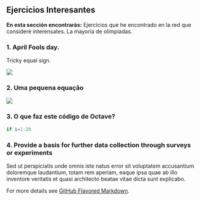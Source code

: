 ## Ejercicios Interesantes

**En esta sección encontrarás:** Ejercícios que he encontrado en la red que consideré interensates. La mayoría de olimpíadas.  

### 1. April Fools day. 

Tricky equal sign.

<img src="https://render.githubusercontent.com/render/math?math=%5CLARGE%20e%20-%20%5Cdfrac%7Be%7D%7B%5Cpi%7D%2B%5Cdfrac%7Be%7D%7B%5Cpi%5E2%7D-%5Cdfrac%7Be%7D%7B%5Cpi%5E3%7D%2B%5Cdfrac%7Be%7D%7B%5Cpi%5E4%7D-%5Cdfrac%7Be%7D%7B%5Cpi%5E5%7D%2B%5Cdots%3D%5Cleft(%5Cdfrac%7B%5Cpi%7D%7Be%7D%5Cright)%5E%7B5%7D">

### 2. Uma pequena equação

<img src="https://render.githubusercontent.com/render/math?math=%5CLARGE%206%5Csqrt%5Bx%5D%7B9%7D-13%5Csqrt%5Bx%5D%7B6%7D%2B6%5Csqrt%5Bx%5D%7B4%7D%3D0">


### 3. O que faz este código de Octave?

```octave
if i=1:20
```

### 4. Provide a basis for further data collection through surveys or experiments

Sed ut perspiciatis unde omnis iste natus error sit voluptatem accusantium doloremque laudantium, totam rem aperiam, eaque ipsa quae ab illo inventore veritatis et quasi architecto beatae vitae dicta sunt explicabo. 

For more details see [GitHub Flavored Markdown](https://guides.github.com/features/mastering-markdown/).
